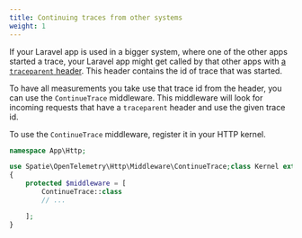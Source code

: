 ```yaml
---
title: Continuing traces from other systems
weight: 1
---
```


If your Laravel app is used in a bigger system, where one of the other apps started a trace, your Laravel app might get called by that other apps with [a `traceparent` header](https://uptrace.dev/opentelemetry/opentelemetry-traceparent.html). This header contains the id of trace that was started.

To have all measurements you take use that trace id from the header, you can use the `ContinueTrace` middleware. This middleware will look for incoming requests that have a `traceparent` header and use the given trace id.

To use the `ContinueTrace` middleware, register it in your HTTP kernel.

```php
namespace App\Http;

use Spatie\OpenTelemetry\Http\Middleware\ContinueTrace;class Kernel extends HttpKernel
{
    protected $middleware = [
        ContinueTrace::class
        // ...

    ];
}
```


